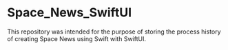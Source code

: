 # Space_News_SwiftUI
This repository was intended for the purpose of storing the process history of creating Space News using Swift with SwiftUI.
